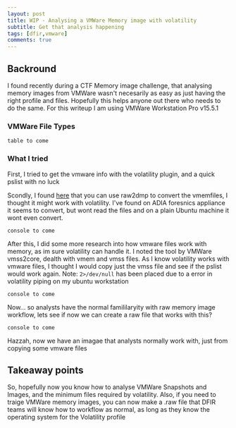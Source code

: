 ```yaml
---
layout: post
title: WIP - Analysing a VMWare Memory image with volatility
subtitle: Get that analysis happening
tags: [dfir,vmware]
comments: true
---
```


## Backround
I found recently during a CTF Memory image challenge, that analysing memory images from VMWare wasn't necesarily as easy as just having the right profile and files. Hopefully this helps anyone out there who needs to do the same. For this writeup I am using VMWare Workstation Pro v15.5.1

### VMWare File Types

`table to come`
### What I tried
First, I tried to get the vmware info with the volatility plugin, and a quick pslist with no luck

Scondly, I found [here](https://www.andreafortuna.org/2017/08/07/volatility-my-own-cheatsheet-part-7-analyze-and-convert-crash-dumps-and-hibernation-files/) that you can use raw2dmp to convert the vmemfiles, I thought it might work with volatility. I've found on ADIA foresnics appliance it seems to convert, but wont read the files and on a plain Ubuntu machine it wont even convert.

`console to come`

After this, I did some more research into how vmware files work with memory, as im sure volatility can handle it. I noted the tool by VMWare vmss2core, dealth with vmem and vmss files. As I know volatility works with vmware files, I thought I would copy just the vmss file and see if the pslist would work again. Note: `2>/dev/null` has been placed due to a error in volatility piping on my ubuntu workstation

`console to come`

Now... so analysts have the normal famililaryity with raw memory image workflow, lets see if now we can create a raw file that works with this?

`console to come`

Hazzah, now we have an imagae that analysts normally work with, just from copying some vmware files

## Takeaway points
So, hopefully now you know how to analyse VMWare Snapshots and Images, and the minimum files required by volatility. Also, if you need to traige VMWare memory images, you can now make a .raw file that DFIR teams will know how to workflow as normal, as long as they know the operating system for the Volatility profile
